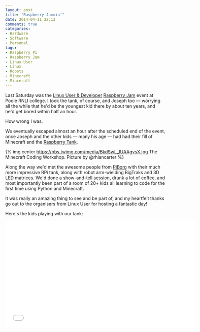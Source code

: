```yaml
---
layout: post
title: "Raspberry Jammin'"
date: 2014-04-11 22:13
comments: true
categories: 
- Hardware
- Software
- Personal
tags:
- Raspberry Pi
- Raspberry Jam
- Linux User
- Linux
- Robots
- Minecraft
- Minceraft
---
```


Last Saturday was the [Linux User & Developer](http://www.linuxuser.co.uk/) [Raspberry Jam](https://www.eventbrite.co.uk/e/the-linux-user-raspberry-jam-tickets-10095482861) event at Poole RNLI college. I took the tank, of course, and Joseph too &mdash; worrying all the while that he'd be the youngest kid there by about ten years, and he'd get bored within half an hour.

How wrong I was.

We eventually escaped almost an hour after the scheduled end of the event, once Joseph and the other kids &mdash; many his age &mdash; had had their fill of Minecraft and the [Raspberry Tank](http://raspberrytank.ianrenton.com).

{% img center https://pbs.twimg.com/media/BkdSwL_IUAAgvsX.jpg The Minecraft Coding Workshop. Picture by @rhiancarter %}

Along the way we'd met the awesome people from [PiBorg](http://www.piborg.org/) with their much more impressive RPi tank, along with robot arm-wielding BigTraks and 3D LED matrices. We'd done a show-and-tell session, drunk a lot of coffee, and most importantly been part of a room of 20+ kids all learning to code for the first time using Python and Minecraft.

It was really an amazing thing to see and be part of, and my heartfelt thanks go out to the organisers from Linux User for hosting a fantastic day!

Here's the kids playing with our tank:

<center><iframe src="//player.vimeo.com/video/91092305" width="600" height="337" frameborder="0" webkitallowfullscreen mozallowfullscreen allowfullscreen></iframe></center>